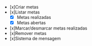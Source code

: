 - [x]Criar metas
- [x]Listar metas
    - [x] Metas realizadas
    - [x] Metas abertas
- [x]Marcar/desmarcar metas realizadas
- [x]Remover metas
- [x]Sistema de mensagem
